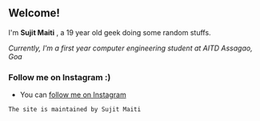 ## Welcome!
I'm **Sujit Maiti** , a 19 year old geek doing some random stuffs.

_Currently, I'm a first year computer engineering student at AITD Assagao, Goa_

### Follow me on Instagram :)
- You can [follow me on Instagram](https://www.instagram.com/sxjytz)

`The site is maintained by Sujit Maiti`
